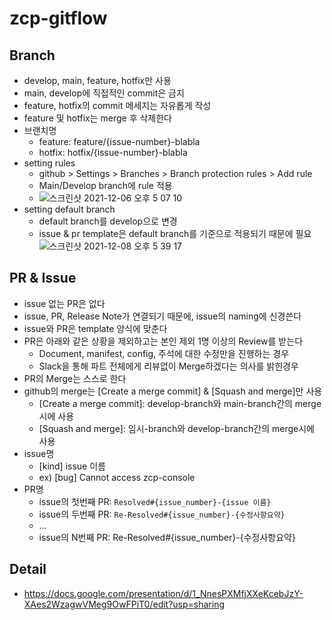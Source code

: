 # zcp-gitflow

## Branch 
- develop, main, feature, hotfix만 사용
- main, develop에 직접적인 commit은 금지
- feature, hotfix의 commit 메세지는 자유롭게 작성
- feature 및 hotfix는 merge 후 삭제한다
- 브랜치명
  - feature: feature/{issue-number}-blabla
  - hotfix: hotfix/{issue-number}-blabla
- setting rules
  - github > Settings > Branches > Branch protection rules > Add rule
  - Main/Develop branch에 rule 적용
  - ![스크린샷 2021-12-06 오후 5 07 10](https://user-images.githubusercontent.com/56831448/144809987-e607037e-9174-44d7-8e6b-af5cf5cba36a.png)
- setting default branch
  - default branch를 develop으로 변경 
  - issue & pr template은 default branch를 기준으로 적용되기 때문에 필요 
  ![스크린샷 2021-12-08 오후 5 39 17](https://user-images.githubusercontent.com/56831448/145176280-24be282f-6108-4011-b667-8954e0d24bfd.png)
  
## PR & Issue
- issue 없는 PR은 없다
- issue, PR, Release Note가 연결되기 때문에, issue의 naming에 신경쓴다
- issue와 PR은 template 양식에 맞춘다
- PR은 아래와 같은 상황을 제외하고는 본인 제외 1명 이상의 Review를 받는다
  - Document, manifest, config, 주석에 대한 수정만을 진행하는 경우
  - Slack을 통해 파트 전체에게 리뷰없이 Merge하겠다는 의사를 밝힌경우
- PR의 Merge는 스스로 한다 
- github의 merge는 [Create a merge commit] & [Squash and merge]만 사용
  - [Create a merge commit]: develop-branch와 main-branch간의 merge시에 사용
  - [Squash and merge]: 임시-branch와 develop-branch간의 merge시에 사용
- issue명
  - [kind] issue 이름 
  - ex) [bug] Cannot access zcp-console 
- PR명
  - issue의 첫번째 PR: `Resolved#{issue_number}-{issue 이름}`
  - issue의 두번째 PR: `Re-Resolved#{issue_number}-{수정사항요약}`
  - ...
  - issue의 N번째 PR: Re-Resolved#{issue_number}-{수정사항요약}

## Detail
- https://docs.google.com/presentation/d/1_NnesPXMfjXXeKcebJzY-XAes2WzagwVMeg9OwFPiT0/edit?usp=sharing

